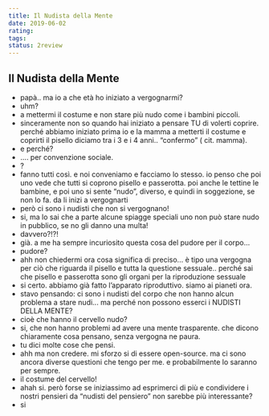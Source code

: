 ```yaml
---
title: Il Nudista della Mente
date: 2019-06-02
rating: 
tags:
status: 2review
---
```

## Il Nudista della Mente

- papà.. ma io a che età ho iniziato a vergognarmi?
- uhm?
- a mettermi il costume e non stare più nudo come i bambini piccoli.
- sinceramente non so quando hai iniziato a pensare TU di volerti coprire. perché abbiamo iniziato prima io e la mamma a metterti il costume e coprirti il pisello diciamo tra i 3 e i 4 anni.. “confermo” ( cit. mamma).
- e perché?
- .... per convenzione sociale.
- ?
- fanno tutti così. e noi conveniamo e facciamo lo stesso. io penso che poi uno vede che tutti si coprono pisello e passerotta. poi anche le tettine le bambine, e poi uno si sente “nudo”, diverso, e quindi in soggezione, se non lo fa. da li inizi a vergognarti
- però ci sono i nudisti che non si vergognano!
- si, ma lo sai che a parte alcune spiagge speciali uno non può stare nudo in pubblico, se no gli danno una multa!
- davvero?!?!
- già. a me ha sempre incuriosito questa cosa del pudore per il corpo...
- pudore?
- ahh non chiedermi ora cosa significa di preciso... è tipo una vergogna per ciò che riguarda il pisello e tutta la questione sessuale.. perché sai che pisello e passerotta sono gli organi per la riproduzione sessuale
- si certo. abbiamo già fatto l’apparato riproduttivo. siamo ai pianeti ora.
- stavo pensando: ci sono i nudisti del corpo che non hanno alcun problema a stare nudi... ma perché non possono esserci i NUDISTI DELLA MENTE?
- cioè che hanno il cervello nudo?
- si, che non hanno problemi ad avere una mente trasparente. che dicono chiaramente cosa pensano, senza vergogna ne paura.
- tu dici molte cose che pensi.
- ahh ma non credere. mi sforzo si di essere open-source. ma ci sono ancora diverse questioni che tengo per me. e probabilmente lo saranno per sempre.
- il costume del cervello!
- ahah si. però forse se iniziassimo ad esprimerci di più e condividere i nostri pensieri da “nudisti del pensiero” non sarebbe più interessante?
- si
